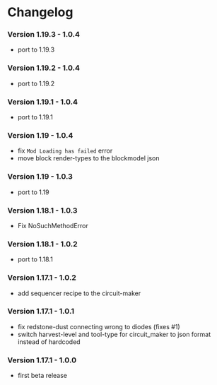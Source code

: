 # Changelog

### Version 1.19.3 - 1.0.4
 - port to 1.19.3

### Version 1.19.2 - 1.0.4
 - port to 1.19.2

### Version 1.19.1 - 1.0.4
 - port to 1.19.1

### Version 1.19 - 1.0.4
 - fix `Mod Loading has failed` error
 - move block render-types to the blockmodel json

### Version 1.19 - 1.0.3
 - port to 1.19

### Version 1.18.1 - 1.0.3
 - Fix NoSuchMethodError

### Version 1.18.1 - 1.0.2
 - port to 1.18.1

### Version 1.17.1 - 1.0.2
 - add sequencer recipe to the circuit-maker

### Version 1.17.1 - 1.0.1
 - fix redstone-dust connecting wrong to diodes (fixes #1)
 - switch harvest-level and tool-type for circuit_maker to json format instead of hardcoded

### Version 1.17.1 - 1.0.0
 - first beta release
